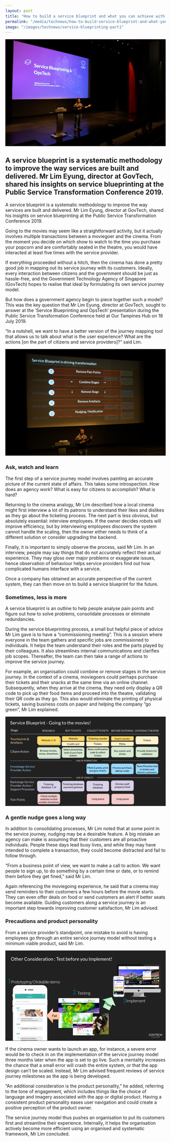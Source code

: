```yaml
---
layout: post
title: "How to build a service blueprint and what you can achieve with it"
permalink: "/media/technews/how-to-build-service-blueprint-and-what-you-can-achieve-with-it"
image: "/images/technews/service-blueprinting-part1"
---
```


![Service blueprinting at PST](/images/technews/service-blueprinting-part1.png)

A service blueprint is a systematic methodology to improve the way services are built and delivered. Mr Lim Eyung, director at GovTech, shared his insights on service blueprinting at the Public Service Transformation Conference 2019.
---
A service blueprint is a systematic methodology to improve the way services are built and delivered. Mr Lim Eyung, director at GovTech, shared his insights on service blueprinting at the Public Service Transformation Conference 2019.
 
Going to the movies may seem like a straightforward activity, but it actually involves multiple transactions between a moviegoer and the cinema. From the moment you decide on which show to watch to the time you purchase your popcorn and are comfortably seated in the theatre, you would have interacted at least five times with the service provider.

If everything proceeded without a hitch, then the cinema has done a pretty good job in mapping out its service journey with its customers. Ideally, every interaction between citizens and the government should be just as hassle-free, and the Government Technology Agency of Singapore (GovTech) hopes to realise that ideal by formulating its own service journey model. 

But how does a government agency begin to piece together such a model? This was the key question that Mr Lim Eyung, director at GovTech, sought to answer at the ‘Service Blueprinting and OpsTech’ presentation during the Public Service Transformation Conference held at Our Tampines Hub on 18 July 2019.

“In a nutshell, we want to have a better version of the journey mapping tool that allows us to talk about what is the user experience? What are the actions [on the part of citizens and service providers]?” said Lim. 

![Service blueprinting at PST](/images/technews/service-blueprinting-part2.png)

### **Ask, watch and learn**

The first step of a service journey model involves painting an accurate picture of the current state of affairs. This takes some introspection. How does an agency work? What is easy for citizens to accomplish? What is hard? 
 
Returning to the cinema analogy, Mr Lim described how a local cinema might first interview a lot of its patrons to understand their likes and dislikes as they go about the ticketing process. The next part is less obvious, but absolutely essential: interview employees. If the owner decides robots will improve efficiency, but by interviewing employees discovers the system cannot handle the scaling, then the owner either needs to think of a different solution or consider upgrading the backend. 

Finally, it is important to simply observe the process, said Mr Lim. In an interview, people may say things that do not accurately reflect their actual experience. They may gloss over major problems or exaggerate issues, hence observation of behaviour helps service providers find out how complicated humans interface with a service. 

Once a company has obtained an accurate perspective of the current system, they can then move on to build a service blueprint for the future. 

### **Sometimes, less is more**

A service blueprint is an outline to help people analyse pain points and figure out how to solve problems, consolidate processes or eliminate redundancies.

During the service blueprinting process, a small but helpful piece of advice Mr Lim gave is to have a “commissioning meeting”. This is a session where everyone in the team gathers and specific jobs are commissioned to individuals. It helps the team understand their roles and the parts played by their colleagues. It also streamlines internal communications and clarifies job scopes. Thereafter, the team can then take a range of actions to improve the service journey. 

For example, an organisation could combine or remove stages in the service journey. In the context of a cinema, moviegoers could perhaps purchase their tickets and their snacks at the same time via an online channel. Subsequently, when they arrive at the cinema, they need only display a QR code to pick up their food items and proceed into the theatre, validating their QR code as they go. This also would eliminate the printing of physical tickets, saving business costs on paper and helping the company “go green”, Mr Lim explained.

![Service blueprinting at PST](/images/technews/service-blueprinting-part3.png)

### **A gentle nudge goes a long way**

In addition to consolidating processes, Mr Lim noted that at some point in the service journey, nudging may be a desirable feature. A big mistake an agency can make is assuming that their customers are all proactive individuals. People these days lead busy lives, and while they may have intended to complete a transaction, they could become distracted and fail to follow through.

“From a business point of view, we want to make a call to action. We want people to sign up, to do something by a certain time or date, or to remind them before they get fined,” said Mr Lim.

Again referencing the moviegoing experience, he said that a cinema may send reminders to their customers a few hours before the movie starts. They can even offer deals on food or send customers an alert if better seats become available. Guiding customers along a service journey is an important step towards improving customer satisfaction, Mr Lim advised. 

### **Precautions and product personality**

From a service provider’s standpoint, one mistake to avoid is having employees go through an entire service journey model without testing a minimum viable product, said Mr Lim. 

![Service blueprinting at PST](/images/technews/service-blueprinting-part4.png)

If the cinema owner wants to launch an app, for instance, a severe error would be to check in on the implementation of the service journey model three months later when the app is set to go live. Such a mentality increases the chance that a small error will crash the entire system, or that the app design can’t be scaled. Instead, Mr Lim advised frequent reviews of service journey milestones as the app is being developed.

“An additional consideration is the product personality,” he added, referring to the tone of engagement, which includes things like the choice of language and imagery associated with the app or digital product. Having a consistent product personality eases user navigation and could create a positive perception of the product owner.

The service journey model thus pushes an organisation to put its customers first and streamline their experience. Internally, it helps the organisation actively become more efficient using an organised and systematic framework, Mr Lim concluded.
